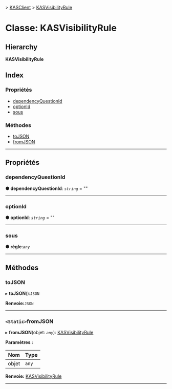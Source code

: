 [](../README.md) > [KASClient](../modules/kasclient.md) > [KASVisibilityRule](../classes/kasclient.kasvisibilityrule.md)

# <a name="class-kasvisibilityrule"></a>Classe: KASVisibilityRule

## <a name="hierarchy"></a>Hierarchy

**KASVisibilityRule**

## <a name="index"></a>Index

### <a name="properties"></a>Propriétés

* [dependencyQuestionId](kasclient.kasvisibilityrule.md#dependencyquestionid)
* [optionId](kasclient.kasvisibilityrule.md#optionid)
* [sous](kasclient.kasvisibilityrule.md#rule)
### <a name="methods"></a>Méthodes

* [toJSON](kasclient.kasvisibilityrule.md#tojson)
* [fromJSON](kasclient.kasvisibilityrule.md#fromjson)

---

## <a name="properties"></a>Propriétés

<a id="dependencyquestionid"></a>

###  <a name="dependencyquestionid"></a>dependencyQuestionId

**● dependencyQuestionId**: *`string`* = ""

___
<a id="optionid"></a>

###  <a name="optionid"></a>optionId

**● optionId**: *`string`* = ""

___
<a id="rule"></a>

###  <a name="rule"></a>sous

**● règle**:*`any`*

___

## <a name="methods"></a>Méthodes

<a id="tojson"></a>

###  <a name="tojson"></a>toJSON

▸ **toJSON**():`JSON`

**Renvoie:**`JSON`

___
<a id="fromjson"></a>

### <a name="static-fromjson"></a>`<Static>`fromJSON

▸ **fromJSON**(objet: *`any`*): [KASVisibilityRule](kasclient.kasvisibilityrule.md)

**Paramètres :**

| Nom | Type |
| ------ | ------ |
| objet | `any` |

**Renvoie:** [KASVisibilityRule](kasclient.kasvisibilityrule.md)

___

